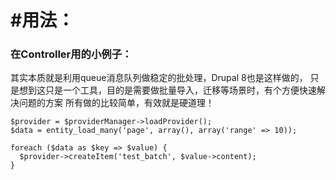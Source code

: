 #用法：
======================

### 在Controller用的小例子：

其实本质就是利用queue消息队列做稳定的批处理，Drupal 8也是这样做的，
只是想到这只是一个工具，目的是需要做批量导入，迁移等场景时，有个方便快速解决问题的方案
所有做的比较简单，有效就是硬道理！

```
$provider = $providerManager->loadProvider();
$data = entity_load_many('page', array(), array('range' => 10));

foreach ($data as $key => $value) {
  $provider->createItem('test_batch', $value->content);
}

```
